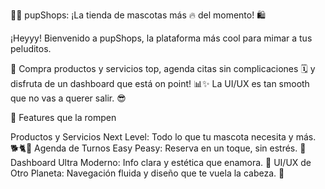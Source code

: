 🐶✨ pupShops: ¡La tienda de mascotas más 🔥 del momento! 🛍️

¡Heyyy! Bienvenido a pupShops, la plataforma más cool para mimar a tus peluditos. 

🐾 Compra productos y servicios top, agenda citas sin complicaciones 
🗓️ y disfruta de un dashboard que está on point!
📊✨ La UI/UX es tan smooth que no vas a querer salir. 😎

🌟 Features que la rompen

Productos y Servicios Next Level: Todo lo que tu mascota necesita y más. 🐕🐈🎁
Agenda de Turnos Easy Peasy: Reserva en un toque, sin estrés. 🙌
Dashboard Ultra Moderno: Info clara y estética que enamora. 💖
UI/UX de Otro Planeta: Navegación fluida y diseño que te vuela la cabeza. 🤯
